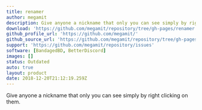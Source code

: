 ```yaml
---
title: renamer
author: megamit
description: Give anyone a nickname that only you can see simply by right clicking on them.
download: 'https://github.com/megamit/repository/tree/gh-pages/renamer'
github_profile_url: 'https://github.com/megamit/'
github_source_url: 'https://github.com/megamit/repository/tree/gh-pages/renamer'
support: 'https://github.com/megamit/repository/issues'
software: [BandagedBD, BetterDiscord]
images: []
status: Outdated
auto: true
layout: product
date: 2018-12-20T21:12:19.259Z
---
```

Give anyone a nickname that only you can see simply by right clicking on them.